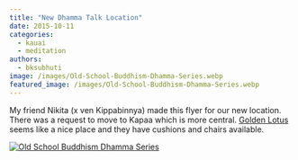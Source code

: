 ```yaml
---
title: "New Dhamma Talk Location"
date: 2015-10-11
categories: 
  - kauai
  - meditation
authors: 
  - bksubhuti
image: /images/Old-School-Buddhism-Dhamma-Series.webp
featured_image: /images/Old-School-Buddhism-Dhamma-Series.webp
---
```


My friend Nikita (x ven Kippabinnya) made this flyer for our new location. There was a request to move to Kapaa which is more central. [Golden Lotus](http://www.goldenlotuskauai.org) seems like a nice place and they have cushions and chairs available.

[![Old School Buddhism Dhamma Series](/images/Old-School-Buddhism-Dhamma-Series.webp)](/images/2015/10/Old-School-Buddhism-Dhamma-Series.webp)